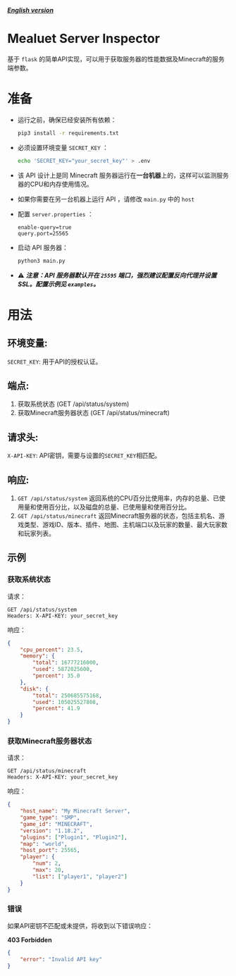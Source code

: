***[English version](README_en.md)***

# Mealuet Server Inspector

基于 `flask` 的简单API实现，可以用于获取服务器的性能数据及Minecraft的服务端参数。

# 准备

- 运行之前，确保已经安装所有依赖：
    ```bash
    pip3 install -r requirements.txt
    ```

- 必须设置环境变量 `SECRET_KEY` ：
    ```bash
    echo 'SECRET_KEY="your_secret_key"' > .env
    ```

- 该 API 设计上是同 Minecraft 服务器运行在**一台机器**上的，这样可以监测服务器的CPU和内存使用情况。  
- 如果你需要在另一台机器上运行 API ，请修改 `main.py` 中的 `host`
- 配置 `server.properties` ：
    ```properties
    enable-query=true
    query.port=25565
    ```
- 启动 API 服务器：
    ```bash
    python3 main.py
    ```
- ⚠ ***注意：API 服务器默认开在 `25595` 端口，强烈建议配置反向代理并设置SSL。配置示例见 `examples`。***


# 用法

## 环境变量:

`SECRET_KEY`: 用于API的授权认证。


## 端点:

1. 获取系统状态 (GET /api/status/system)  
2. 获取Minecraft服务器状态 (GET /api/status/minecraft)

## 请求头:

`X-API-KEY`: API密钥，需要与设置的`SECRET_KEY`相匹配。

## 响应:

1. `GET /api/status/system` 返回系统的CPU百分比使用率，内存的总量、已使用量和使用百分比，以及磁盘的总量、已使用量和使用百分比。
2. `GET /api/status/minecraft` 返回Minecraft服务器的状态，包括主机名、游戏类型、游戏ID、版本、插件、地图、主机端口以及玩家的数量、最大玩家数和玩家列表。

## 示例

### 获取系统状态

请求：
```vbnet
GET /api/status/system
Headers: X-API-KEY: your_secret_key
```
响应：
```json
{
    "cpu_percent": 23.5,
    "memory": {
        "total": 16777216000,
        "used": 5872025600,
        "percent": 35.0
    },
    "disk": {
        "total": 250685575168,
        "used": 105025527808,
        "percent": 41.9
    }
}
```

### 获取Minecraft服务器状态

请求：

```vbnet
GET /api/status/minecraft
Headers: X-API-KEY: your_secret_key
```

响应：

```json
{
    "host_name": "My Minecraft Server",
    "game_type": "SMP",
    "game_id": "MINECRAFT",
    "version": "1.18.2",
    "plugins": ["Plugin1", "Plugin2"],
    "map": "world",
    "host_port": 25565,
    "player": {
        "num": 2,
        "max": 20,
        "list": ["player1", "player2"]
    }
}
```
### 错误

如果API密钥不匹配或未提供，将收到以下错误响应：  

**403 Forbidden**

```json
{
    "error": "Invalid API key"
}
```
